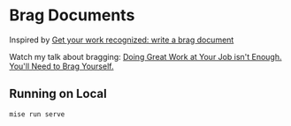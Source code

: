# Brag Documents

Inspired by [Get your work recognized: write a brag
document](https://jvns.ca/blog/brag-documents/)

Watch my talk about bragging: [Doing Great Work at Your Job isn't Enough.
You'll Need to Brag Yourself.](https://www.youtube.com/watch?v=xv3XnW_eDJI)

## Running on Local

```bash
mise run serve
```
